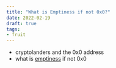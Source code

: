 ```yaml
---
title: "What is Emptiness if not 0x0?"
date: 2022-02-19
draft: true
tags:
- fruit
---
```


-   cryptolanders and the 0x0 address
-   what is [emptiness](thoughts/emptiness.md) if not 0x0